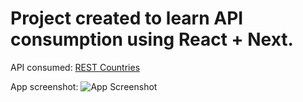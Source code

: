 # Project created to learn API consumption using React + Next.

API consumed: [REST Countries](https://restcountries.com/)

App screenshot:
![App Screenshot](https://i.imgur.com/tubmPz0.jpg)
